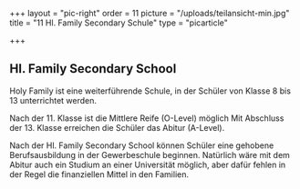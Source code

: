 +++
layout = "pic-right"
order = 11
picture = "/uploads/teilansicht-min.jpg"
title = "11  Hl. Family Secondary Schule"
type = "picarticle"

+++
## Hl. Family Secondary School

Holy Family ist eine weiterführende Schule, in der Schüler von Klasse 8 bis 13 unterrichtet werden. 

Nach der 11. Klasse ist die Mittlere Reife (O-Level) möglich Mit Abschluss der 13. Klasse erreichen die Schüler das Abitur (A-Level). 

Nach der Hl. Family Secondary School können Schüler eine gehobene Berufsausbildung in der Gewerbeschule beginnen. Natürlich wäre mit dem Abitur auch ein Studium an einer Universität möglich, aber dafür fehlen in der Regel die finanziellen Mittel in den Familien.